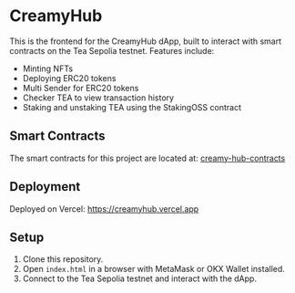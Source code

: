 # CreamyHub

This is the frontend for the CreamyHub dApp, built to interact with smart contracts on the Tea Sepolia testnet. Features include:
- Minting NFTs
- Deploying ERC20 tokens
- Multi Sender for ERC20 tokens
- Checker TEA to view transaction history
- Staking and unstaking TEA using the StakingOSS contract

## Smart Contracts
The smart contracts for this project are located at: [creamy-hub-contracts](https://github.com/robynasuro/creamy-hub-contracts)

## Deployment
Deployed on Vercel: https://creamyhub.vercel.app

## Setup
1. Clone this repository.
2. Open `index.html` in a browser with MetaMask or OKX Wallet installed.
3. Connect to the Tea Sepolia testnet and interact with the dApp.
